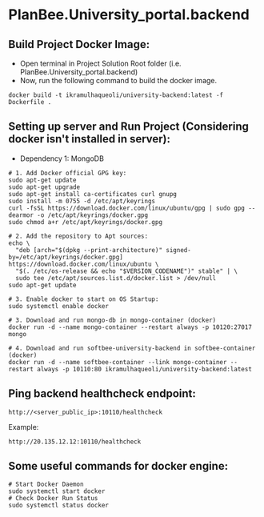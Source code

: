 # PlanBee.University_portal.backend

## Build Project Docker Image:
* Open terminal in Project Solution Root folder (i.e. PlanBee.University_portal.backend)
* Now, run the following command to build the docker image.
```console
docker build -t ikramulhaqueoli/university-backend:latest -f Dockerfile .
```
## Setting up server and Run Project (Considering docker isn't installed in server):
* Dependency 1: MongoDB
```console
# 1. Add Docker official GPG key:
sudo apt-get update
sudo apt-get upgrade
sudo apt-get install ca-certificates curl gnupg
sudo install -m 0755 -d /etc/apt/keyrings
curl -fsSL https://download.docker.com/linux/ubuntu/gpg | sudo gpg --dearmor -o /etc/apt/keyrings/docker.gpg
sudo chmod a+r /etc/apt/keyrings/docker.gpg

# 2. Add the repository to Apt sources:
echo \
  "deb [arch="$(dpkg --print-architecture)" signed-by=/etc/apt/keyrings/docker.gpg] https://download.docker.com/linux/ubuntu \
  "$(. /etc/os-release && echo "$VERSION_CODENAME")" stable" | \
  sudo tee /etc/apt/sources.list.d/docker.list > /dev/null
sudo apt-get update

# 3. Enable docker to start on OS Startup:
sudo systemctl enable docker

# 3. Download and run mongo-db in mongo-container (docker)
docker run -d --name mongo-container --restart always -p 10120:27017 mongo

# 4. Download and run softbee-university-backend in softbee-container (docker)
docker run -d --name softbee-container --link mongo-container --restart always -p 10110:80 ikramulhaqueoli/university-backend:latest
```
## Ping backend healthcheck endpoint: 
```curl
http://<server_public_ip>:10110/healthcheck
```
Example:
```curl
http://20.135.12.12:10110/healthcheck
```
## Some useful commands for docker engine:
```console
# Start Docker Daemon
sudo systemctl start docker
# Check Docker Run Status
sudo systemctl status docker
```
